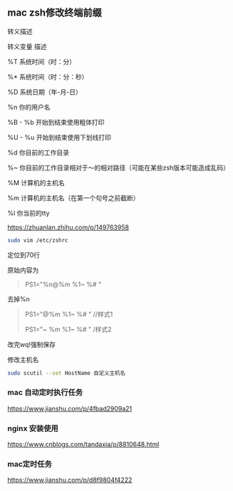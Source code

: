 ## mac zsh修改终端前缀 

转义描述

转义变量 描述

%T 系统时间（时：分）

%* 系统时间（时：分：秒）

%D 系统日期（年-月-日）

%n 你的用户名

%B - %b 开始到结束使用粗体打印

%U - %u 开始到结束使用下划线打印

%d 你目前的工作目录

%~ 你目前的工作目录相对于～的相对路径（可能在某些zsh版本可能造成乱码）

%M 计算机的主机名

%m 计算机的主机名（在第一个句号之前截断）

%l 你当前的tty

https://zhuanlan.zhihu.com/p/149763958

```bash
sudo vim /etc/zshrc
```

定位到70行

原始内容为

> PS1="%n@%m %1~ %# "

去掉%n

> PS1="@%m %1~ %# "  //样式1
>
> PS1="~ %m %1~ %# "  /样式2

改完wq!强制保存

修改主机名

```bash
sudo scutil --set HostName 自定义主机名
```





### mac 自动定时执行任务

https://www.jianshu.com/p/4fbad2909a21

### nginx 安装使用

https://www.cnblogs.com/tandaxia/p/8810648.html

### mac定时任务

https://www.jianshu.com/p/d8f9804f4222